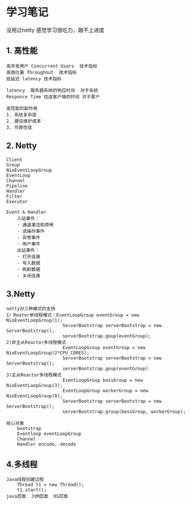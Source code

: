 # 学习笔记 
没用过netty 感觉学习很吃力，跟不上进度
## 1. 高性能 
	高并发用户 Concurrent Users  技术指标
	高吞吐量 Throughout  技术指标
	低延迟 latency 技术指标
	
	latency  服务器系统的响应时间  对于系统
	Responce Time 往返客户端的时间 对于客户
	
	高性能的副作用
	1. 系统复杂度
	2. 建设维护成本
	3. 可靠性低
	
## 2. Netty
	Client
	Group
	NioEventLoopGroup
	EventLoop
	Channel
	Pipeline
	Handler
	Filter
	Executor
	
	Event & Handler
		入站事件：
		- 通道激活和停用 
		- 读操作事件 
		- 异常事件 
		- 用户事件 
		出站事件：
		- 打开连接 
		- 写入数据 
		- 刷新数据 
		- 关闭连接 
		
## 3.Netty
	netty对三种模式的支持
	1）Reator单线程模式：EventLoopGroup eventGroup = new NioEventLoopGroup(1);
						 ServerBootstrap serverBootstrap = new ServerBootstrap();
						 serverBootstrap.goup(eventGroup);
	2)非主从Reactor多线程模式
						 EventLoopGroup eventGroup = new NioEventLoopGroup(2*CPU_CORES);
						 ServerBootstrap serverBootstrap = new ServerBootstrap();
						 serverBootstrap.goup(eventGroup)
	3)主从Reactor多线程模式
						 EventLoopGroup bossGroup = new NioEventLoopGroup(3);
						 EventLoopGroup workerGroup = new NioEventLoopGroup(8);
						 ServerBootstrap serverBootstrap = new ServerBootstrap();
						 serverBootstrap.group(bossGroup, workerGroup);
						 
	核心对象
		bootstrap
		Eventloop eventLoopGroup
		Channel
		Handler encode, decode
		
## 4.多线程
	Java线程创建过程
		Thread t1 = new Thread();
		t1.start();
	java层面  JVM层面  OS层面
	
	